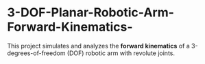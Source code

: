 # 3-DOF-Planar-Robotic-Arm-Forward-Kinematics-
This project simulates and analyzes the **forward kinematics** of a 3-degrees-of-freedom (DOF) robotic arm with revolute joints.
